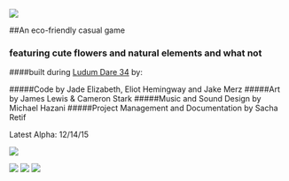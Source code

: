 ![](http://oi67.tinypic.com/2m41zkp.jpg)

##An eco-friendly casual game

### featuring cute flowers and natural elements and what not

####built during [Ludum Dare 34](http://ludumdare.com/compo/2015/12/09/welcome-to-ludum-dare-34/) by:

#####Code by Jade Elizabeth, Eliot Hemingway and Jake Merz
#####Art by James Lewis & Cameron Stark
#####Music and Sound Design by Michael Hazani
#####Project Management and Documentation by Sacha Retif

Latest Alpha: 12/14/15


![](http://oi66.tinypic.com/2412ejq.jpg)

![](http://oi66.tinypic.com/nfsfq1.jpg)
![](http://oi63.tinypic.com/15xn2as.jpg)
![](http://oi68.tinypic.com/5kfxx4.jpg)
